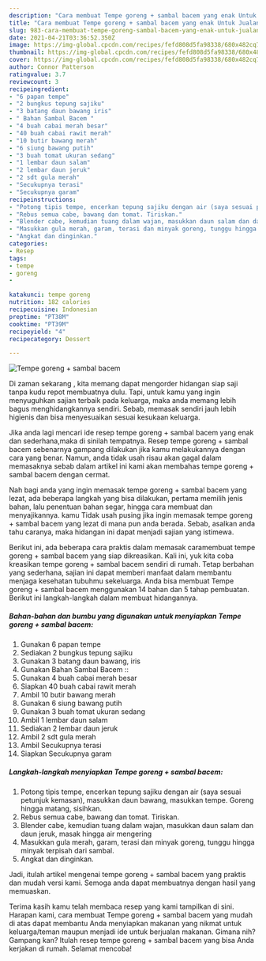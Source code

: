 ```yaml
---
description: "Cara membuat Tempe goreng + sambal bacem yang enak Untuk Jualan"
title: "Cara membuat Tempe goreng + sambal bacem yang enak Untuk Jualan"
slug: 983-cara-membuat-tempe-goreng-sambal-bacem-yang-enak-untuk-jualan
date: 2021-04-21T03:36:52.350Z
image: https://img-global.cpcdn.com/recipes/fefd808d5fa98338/680x482cq70/tempe-goreng-sambal-bacem-foto-resep-utama.jpg
thumbnail: https://img-global.cpcdn.com/recipes/fefd808d5fa98338/680x482cq70/tempe-goreng-sambal-bacem-foto-resep-utama.jpg
cover: https://img-global.cpcdn.com/recipes/fefd808d5fa98338/680x482cq70/tempe-goreng-sambal-bacem-foto-resep-utama.jpg
author: Connor Patterson
ratingvalue: 3.7
reviewcount: 3
recipeingredient:
- "6 papan tempe"
- "2 bungkus tepung sajiku"
- "3 batang daun bawang iris"
- " Bahan Sambal Bacem "
- "4 buah cabai merah besar"
- "40 buah cabai rawit merah"
- "10 butir bawang merah"
- "6 siung bawang putih"
- "3 buah tomat ukuran sedang"
- "1 lembar daun salam"
- "2 lembar daun jeruk"
- "2 sdt gula merah"
- "Secukupnya terasi"
- "Secukupnya garam"
recipeinstructions:
- "Potong tipis tempe, encerkan tepung sajiku dengan air (saya sesuai petunjuk kemasan), masukkan daun bawang, masukkan tempe. Goreng hingga matang, sisihkan."
- "Rebus semua cabe, bawang dan tomat. Tiriskan."
- "Blender cabe, kemudian tuang dalam wajan, masukkan daun salam dan daun jeruk, masak hingga air mengering"
- "Masukkan gula merah, garam, terasi dan minyak goreng, tunggu hingga minyak terpisah dari sambal."
- "Angkat dan dinginkan."
categories:
- Resep
tags:
- tempe
- goreng
- 

katakunci: tempe goreng  
nutrition: 182 calories
recipecuisine: Indonesian
preptime: "PT38M"
cooktime: "PT39M"
recipeyield: "4"
recipecategory: Dessert

---
```



![Tempe goreng + sambal bacem](https://img-global.cpcdn.com/recipes/fefd808d5fa98338/680x482cq70/tempe-goreng-sambal-bacem-foto-resep-utama.jpg)

Di zaman  sekarang , kita memang dapat mengorder hidangan siap saji tanpa kudu repot membuatnya dulu. Tapi, untuk kamu yang ingin menyuguhkan sajian terbaik pada keluarga, maka anda memang lebih bagus menghidangkannya sendiri. Sebab, memasak sendiri jauh lebih higienis dan bisa menyesuaikan sesuai kesukaan keluarga.

Jika anda lagi mencari ide resep tempe goreng + sambal bacem yang enak dan sederhana,maka di sinilah tempatnya. Resep tempe goreng + sambal bacem  sebenarnya gampang dilakukan jika kamu melakukannya dengan cara yang benar. Namun, anda tidak usah risau akan gagal dalam memasaknya 
sebab dalam artikel ini kami akan membahas tempe goreng + sambal bacem dengan cermat.  



Nah bagi anda yang ingin memasak tempe goreng + sambal bacem yang lezat, ada beberapa langkah yang bisa dilakukan, pertama memilih jenis bahan, lalu penentuan bahan segar, hingga cara membuat dan menyajikannya. kamu Tidak usah pusing jika ingin memasak tempe goreng + sambal bacem yang lezat di mana pun anda berada. Sebab, asalkan anda  tahu caranya, maka hidangan ini dapat menjadi sajian yang istimewa.

Berikut ini, ada beberapa cara praktis  dalam memasak caramembuat tempe goreng + sambal bacem yang siap dikreasikan. Kali ini, yuk kita coba kreasikan tempe goreng + sambal bacem sendiri di rumah. Tetap berbahan yang sederhana, sajian ini dapat memberi manfaat dalam membantu menjaga kesehatan tubuhmu sekeluarga. Anda bisa membuat Tempe goreng + sambal bacem menggunakan 14 bahan dan 5 tahap pembuatan. Berikut ini langkah-langkah dalam membuat hidangannya.

<!--inarticleads1-->

##### Bahan-bahan dan bumbu yang digunakan untuk menyiapkan Tempe goreng + sambal bacem:

1. Gunakan 6 papan tempe
1. Sediakan 2 bungkus tepung sajiku
1. Gunakan 3 batang daun bawang, iris
1. Gunakan  Bahan Sambal Bacem ::
1. Gunakan 4 buah cabai merah besar
1. Siapkan 40 buah cabai rawit merah
1. Ambil 10 butir bawang merah
1. Gunakan 6 siung bawang putih
1. Gunakan 3 buah tomat ukuran sedang
1. Ambil 1 lembar daun salam
1. Sediakan 2 lembar daun jeruk
1. Ambil 2 sdt gula merah
1. Ambil Secukupnya terasi
1. Siapkan Secukupnya garam




<!--inarticleads2-->

##### Langkah-langkah menyiapkan Tempe goreng + sambal bacem:

1. Potong tipis tempe, encerkan tepung sajiku dengan air (saya sesuai petunjuk kemasan), masukkan daun bawang, masukkan tempe. Goreng hingga matang, sisihkan.
1. Rebus semua cabe, bawang dan tomat. Tiriskan.
1. Blender cabe, kemudian tuang dalam wajan, masukkan daun salam dan daun jeruk, masak hingga air mengering
1. Masukkan gula merah, garam, terasi dan minyak goreng, tunggu hingga minyak terpisah dari sambal.
1. Angkat dan dinginkan.




Jadi, itulah artikel mengenai  tempe goreng + sambal bacem  yang praktis dan mudah versi kami. Semoga anda dapat membuatnya dengan hasil yang memuaskan. 

Terima kasih kamu telah membaca resep yang kami tampilkan di sini. Harapan kami, cara membuat  Tempe goreng + sambal bacem yang mudah di atas dapat membantu Anda menyiapkan makanan yang nikmat untuk keluarga/teman maupun menjadi ide untuk berjualan makanan. Gimana nih? Gampang kan? Itulah resep tempe goreng + sambal bacem yang bisa Anda kerjakan di rumah. Selamat mencoba!

